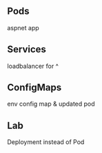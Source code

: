 
## Pods

aspnet app

## Services

loadbalancer for ^

## ConfigMaps

env config map & updated pod

## Lab

Deployment instead of Pod

